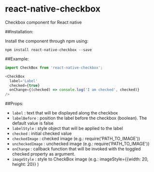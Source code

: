 # react-native-checkbox
Checkbox component for React native

##Installation:

Install the component through npm using:

```
npm install react-native-checkbox --save
```


##Example:
```js
import CheckBox from 'react-native-checkbox';

<CheckBox
  label='Label'
  checked={true}
  onChange={(checked) => console.log('I am checked', checked)}
/>
```

##Props:


- `label` : text that will be displayed along the checkbox
- `labelBefore` : position the label before the checkbox (boolean). The default
value is false
- `labelStyle` : style object that will be applied to the label
- `checked` : initial checked value
- `checkedImage` : checked image (e.g.: require('PATH_TO_IMAGE'))
- `uncheckedImage` : unchecked image (e.g.: require('PATH_TO_IMAGE'))
- `onChange` : callback function that will be invoked with the toggled checked property as argument.
- `imageStyle` : style to CheckBox image (e.g.: imageStyle={{width: 20, height: 20}} )
